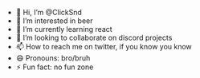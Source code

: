- 👋 Hi, I’m @ClickSnd
- 👀 I’m interested in beer
- 🌱 I’m currently learning react
- 💞️ I’m looking to collaborate on discord projects
- 📫 How to reach me on twitter, if you know you know
- 😄 Pronouns: bro/bruh
- ⚡ Fun fact: no fun zone

<!---
ClickSnd/ClickSnd is a ✨ special ✨ repository because its `README.md` (this file) appears on your GitHub profile.
You can click the Preview link to take a look at your changes.
--->
